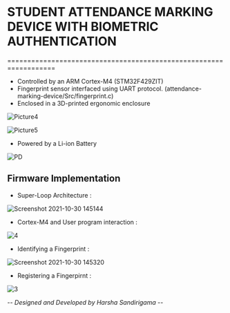 # STUDENT ATTENDANCE MARKING DEVICE WITH BIOMETRIC AUTHENTICATION
==================================================================

- Controlled by an ARM Cortex-M4 (STM32F429ZIT) 
- Fingerprint sensor interfaced using UART protocol. (attendance-marking-device/Src/fingerprint.c)
- Enclosed in a 3D-printed ergonomic enclosure

![Picture4](https://user-images.githubusercontent.com/93194810/139519169-124b6dec-0a32-47c9-acff-7edaa8f35ce3.png)

![Picture5](https://user-images.githubusercontent.com/93194810/139519178-2d3f7f98-f5f4-47c5-9989-216c50d2219f.jpg)

- Powered by a Li-ion Battery

![PD](https://user-images.githubusercontent.com/93194810/139519209-ca74357d-36b0-4a60-903b-a0e562928576.jpg)


## Firmware Implementation

- Super-Loop Architecture :

![Screenshot 2021-10-30 145144](https://user-images.githubusercontent.com/93194810/139519284-0f6d3c37-f31e-4f5d-b59d-2944f931bf43.jpg)

- Cortex-M4 and User program interaction :

![4](https://user-images.githubusercontent.com/93194810/139519379-1ac173ed-b8ca-44ad-a448-050cd5fb5f7e.jpg)

- Identifying a Fingerprint : 

![Screenshot 2021-10-30 145320](https://user-images.githubusercontent.com/93194810/139519315-81244481-188d-4c5b-a810-fbbb809b9eae.jpg)

- Registering a Fingerpirnt : 

![3](https://user-images.githubusercontent.com/93194810/139519335-241b4d46-4e56-48aa-a761-d2d437b5a8c8.jpg)


-- *Designed and Developed by Harsha Sandirigama* --
